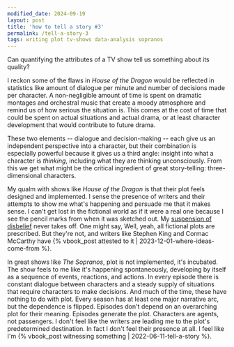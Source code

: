 ```yaml
---
modified_date: 2024-09-19
layout: post
title: 'how to tell a story #3'
permalink: /tell-a-story-3
tags: writing plot tv-shows data-analysis sopranos
---
```


Can quantifying the attributes of a TV show tell us something about its quality?
<!--more-->
I reckon some of the flaws in _House of the Dragon_ would be reflected in statistics like amount of dialogue per minute and number of decisions made per character.
A non-negligible amount of time is spent on dramatic montages and orchestral music that create a moody atmosphere and remind us of how serious the situation is.
This comes at the cost of time that could be spent on actual situations and actual drama, or at least character development that would contribute to future drama.

These two elements -- dialogue and decision-making -- each give us an independent perspective into a character, but their combination is especially powerful because it gives us a third angle: insight into what a character is _thinking_, including what they are thinking unconsciously.
From this we get what might be the critical ingredient of great story-telling: three-dimensional characters.

My qualm with shows like _House of the Dragon_ is that their plot feels designed and implemented.
I sense the presence of writers and their attempts to show me what's happening and persuade me that it makes sense.
I can't get lost in the fictional world as if it were a real one because I see the pencil marks from when it was sketched out.
My [suspension of disbelief](https://omni.wikiwand.com/en/articles/Suspension_of_disbelief) never takes off.
One might say, Well, yeah, all fictional plots are prescribed.
But they're not, and writers like Stephen King and Cormac McCarthy have {% vbook_post attested to it | 2023-12-01-where-ideas-come-from %}.

In great shows like _The Sopranos_, plot is not implemented, it's incubated.
The show feels to me like it's happening spontaneously, developing by itself as a sequence of events, reactions, and actions.
In every episode there is constant dialogue between characters and a steady supply of situations that require characters to make decisions.
And much of the time, these have nothing to do with plot.
Every season has at least one major narrative arc, but the dependence is flipped.
Episodes don't depend on an overarching plot for their meaning.
Episodes generate the plot.
Characters are agents, not passengers.
I don't feel like the writers are leading me to the plot's predetermined destination.
In fact I don't feel their presence at all.
I feel like I'm {% vbook_post witnessing something | 2022-06-11-tell-a-story %}.